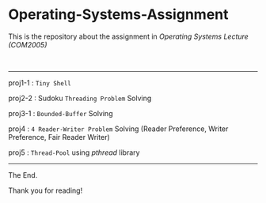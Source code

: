 # Operating-Systems-Assignment

This is the repository about the assignment in *Operating Systems Lecture (COM2005)*

<br/>

-----

proj1-1 : `Tiny Shell`

proj2-2 : Sudoku `Threading Problem` Solving

proj3-1 : `Bounded-Buffer` Solving

proj4 : `4 Reader-Writer Problem` Solving (Reader Preference, Writer Preference, Fair Reader Writer)

proj5 : `Thread-Pool` using *pthread* library

-----

The End.

Thank you for reading!
